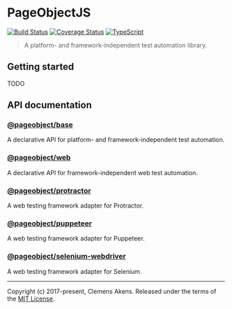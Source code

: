 # PageObjectJS

[![Build Status][badge-travis-image]][badge-travis-link]
[![Coverage Status][badge-coveralls-image]][badge-coveralls-link]
[![TypeScript][badge-typescript-image]][badge-typescript-link]

> A platform- and framework-independent test automation library.

## Getting started

TODO

## API documentation

### [@pageobject/base][internal-api-base]

A declarative API for platform- and framework-independent test automation.

### [@pageobject/web][internal-api-web]

A declarative API for framework-independent web test automation.

### [@pageobject/protractor][internal-api-protractor]

A web testing framework adapter for Protractor.

### [@pageobject/puppeteer][internal-api-puppeteer]

A web testing framework adapter for Puppeteer.

### [@pageobject/selenium-webdriver][internal-api-selenium-webdriver]

A web testing framework adapter for Selenium.

---

Copyright (c) 2017-present, Clemens Akens. Released under the terms of the [MIT License][internal-license].

[badge-coveralls-image]: https://coveralls.io/repos/github/clebert/pageobject/badge.svg?branch=master
[badge-coveralls-link]: https://coveralls.io/github/clebert/pageobject?branch=master
[badge-travis-image]: https://travis-ci.org/clebert/pageobject.svg?branch=master
[badge-travis-link]: https://travis-ci.org/clebert/pageobject
[badge-typescript-image]: https://img.shields.io/badge/TypeScript-ready-blue.svg
[badge-typescript-link]: https://www.typescriptlang.org/
[internal-api-base]: https://pageobject.js.org/api/base/
[internal-api-protractor]: https://pageobject.js.org/api/protractor/
[internal-api-puppeteer]: https://pageobject.js.org/api/puppeteer/
[internal-api-selenium-webdriver]: https://pageobject.js.org/api/selenium-webdriver/
[internal-api-web]: https://pageobject.js.org/api/web/
[internal-license]: https://github.com/clebert/pageobject/blob/master/LICENSE

